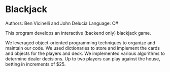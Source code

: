 # Blackjack
Authors: Ben Vicinelli and John Delucia
Language: C#

This program develops an interactive (backend only) blackjack game.

We leveraged object-oriented programming techniques to organize and maintain our code.
We used dictionaries to store and implement the cards and objects for the players and deck.
We implemented various algorithms to determine dealer decisions.
Up to two players can play against the house, betting in increments of $25.
